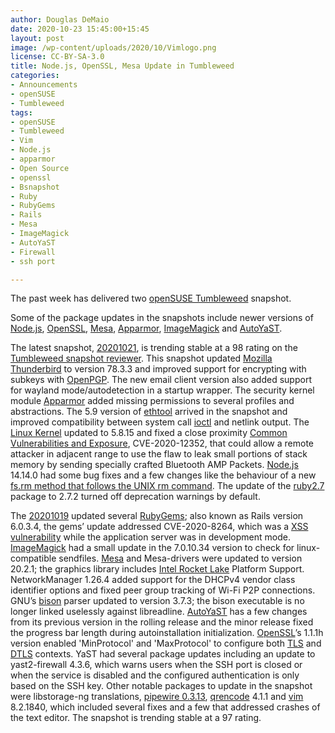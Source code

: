 ```yaml
---
author: Douglas DeMaio
date: 2020-10-23 15:45:00+15:45
layout: post
image: /wp-content/uploads/2020/10/Vimlogo.png
license: CC-BY-SA-3.0
title: Node.js, OpenSSL, Mesa Update in Tumbleweed
categories:
- Announcements
- openSUSE
- Tumbleweed
tags:
- openSUSE
- Tumbleweed
- Vim
- Node.js
- apparmor
- Open Source
- openssl
- Bsnapshot
- Ruby
- RubyGems
- Rails
- Mesa
- ImageMagick
- AutoYaST
- Firewall
- ssh port

---
```


The past week has delivered two [openSUSE Tumbleweed](https://software.opensuse.org/distributions/tumbleweed) snapshot.

Some of the package updates in the snapshots include newer versions of [Node.js](https://nodejs.org/en/), [OpenSSL](https://www.openssl.org/), [Mesa](https://www.mesa3d.org/), [Apparmor](https://apparmor.net/), [ImageMagick](https://imagemagick.org/index.php) and [AutoYaST](https://doc.opensuse.org/projects/autoyast/).  

The latest snapshot, [20201021](https://lists.opensuse.org/opensuse-factory/2020-10/msg00213.html), is trending stable at a 98 rating on the [Tumbleweed snapshot reviewer](https://review.tumbleweed.boombatower.com/). This snapshot updated [Mozilla Thunderbird](https://www.thunderbird.net) to version 78.3.3 and improved support for encrypting with subkeys with [OpenPGP](https://www.openpgp.org/). The new email client version also added support for wayland mode/autodetection in a startup wrapper. The security kernel module [Apparmor](https://apparmor.net/) added missing permissions to several profiles and abstractions. The 5.9 version of [ethtool](https://git.kernel.org/pub/scm/network/ethtool/ethtool.git/) arrived in the snapshot and improved compatibility between system call [ioctl](https://en.wikipedia.org/wiki/Ioctl) and netlink output. The [Linux Kernel](https://www.kernel.org/) updated to 5.8.15 and fixed a close proximity [Common Vulnerabilities and Exposure](https://en.wikipedia.org/wiki/Common_Vulnerabilities_and_Exposures), CVE-2020-12352, that could allow a remote attacker in adjacent range to use the flaw to leak small portions of stack memory by sending specially crafted Bluetooth AMP Packets. [Node.js](https://nodejs.org/en/) 14.14.0 had some bug fixes and a few changes like the behaviour of a new [fs.rm method that follows the UNIX rm command](https://github.com/nodejs/node/pull/35494). The update of the [ruby2.7](https://www.ruby-lang.org/en/news/2020/10/02/ruby-2-7-2-released/) package to 2.7.2 turned off deprecation warnings by default.

The [20201019](https://lists.opensuse.org/opensuse-factory/2020-10/msg00198.html) updated several [RubyGems](https://rubygems.org/); also known as Rails version 6.0.3.4, the gems’ update addressed CVE-2020-8264, which was a [XSS vulnerability](https://discuss.rubyonrails.org/t/cve-2020-8264-possible-xss-vulnerability-in-action-pack-in-development-mode/76368) while the application server was in development mode. [ImageMagick](https://imagemagick.org/index.php) had a small update in the 7.0.10.34 version to check for linux-compatible sendfiles. [Mesa](https://www.mesa3d.org/) and Mesa-drivers were updated to version 20.2.1; the graphics library includes [Intel Rocket Lake](https://en.wikipedia.org/wiki/Rocket_Lake) Platform Support. NetworkManager 1.26.4 added support for the DHCPv4 vendor class identifier options and fixed peer group tracking of Wi-Fi P2P connections. GNU’s [bison](https://www.gnu.org/software/bison/) parser updated to version 3.7.3; the bison executable is no longer linked uselessly against libreadline. [AutoYaST](https://doc.opensuse.org/projects/autoyast/) has a few changes from its previous version in the rolling release and the minor release fixed the progress bar length during autoinstallation initialization. [OpenSSL](https://www.openssl.org/)’s 1.1.1h version enabled 'MinProtocol' and 'MaxProtocol' to configure both [TLS](https://en.wikipedia.org/wiki/Transport_Layer_Security) and [DTLS](https://en.wikipedia.org/wiki/Datagram_Transport_Layer_Security) contexts. YaST had several package updates including an update to yast2-firewall 4.3.6, which warns users when the SSH port is closed or when the service is disabled and the configured authentication is only based on the SSH key. Other notable packages to update in the snapshot were libstorage-ng translations, [pipewire 0.3.13](www.linuxfromscratch.org/blfs/view/svn/multimedia/pipewire.html), [qrencode](https://fukuchi.org/works/qrencode/) 4.1.1 and [vim](https://www.vim.org/) 8.2.1840, which included several fixes and a few that addressed crashes of the text editor. The snapshot is trending stable at a 97 rating. 
